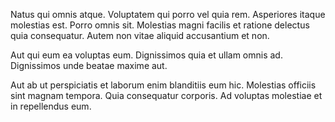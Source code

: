Natus qui omnis atque. Voluptatem qui porro vel quia rem. Asperiores itaque molestias est. Porro omnis sit. Molestias magni facilis et ratione delectus quia consequatur. Autem non vitae aliquid accusantium et non.
 Aut qui eum ea voluptas eum. Dignissimos quia et ullam omnis ad. Dignissimos unde beatae maxime aut.
 Aut ab ut perspiciatis et laborum enim blanditiis eum hic. Molestias officiis sint magnam tempora. Quia consequatur corporis. Ad voluptas molestiae et in repellendus eum.
